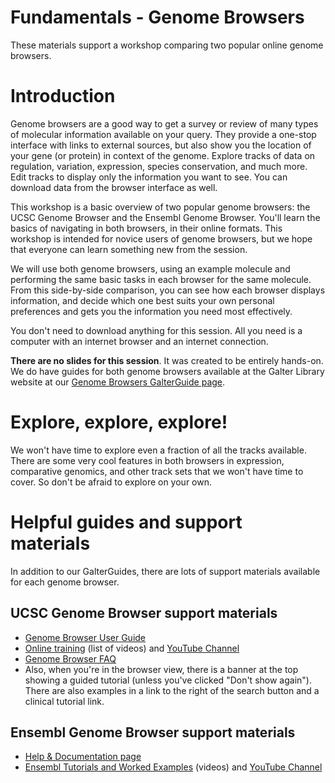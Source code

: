 # Fundamentals - Genome Browsers
These materials support a workshop comparing two popular online genome browsers.

# Introduction
Genome browsers are a good way to get a survey or review of many types of molecular information available on your query. They provide a one-stop interface with links to external sources, but also show you the location of your gene (or protein) in context of the genome. Explore tracks of data on regulation, variation, expression, species conservation, and much more. Edit tracks to display only the information you want to see. You can download data from the browser interface as well. 

This workshop is a basic overview of two popular genome browsers: the UCSC Genome Browser and the Ensembl Genome Browser. You'll learn the basics of navigating in both browsers, in their online formats. This workshop is intended for novice users of genome browsers, but we hope that everyone can learn something new from the session.

We will use both genome browsers, using an example molecule and performing the same basic tasks in each browser for the same molecule. From this side-by-side comparison, you can see how each browser displays information, and decide which one best suits your own personal preferences and gets you the information you need most effectively. 

You don't need to download anything for this session. All you need is a computer with an internet browser and an internet connection. 

**There are no slides for this session**. It was created to be entirely hands-on. We do have guides for both genome browsers available at the Galter Library website at our [Genome Browsers GalterGuide page](https://galter.northwestern.edu/galterguides?url=https%3A%2F%2Flibguides.galter.northwestern.edu%2Fgenome-browsers).  

# Explore, explore, explore!
We won't have time to explore even a fraction of all the tracks available. There are some very cool features in both browsers in expression, comparative genomics, and other track sets that we won't have time to cover. So don't be afraid to explore on your own.  

# Helpful guides and support materials
In addition to our GalterGuides, there are lots of support materials available for each genome browser.
## UCSC Genome Browser support materials
* [Genome Browser User Guide](https://genome.ucsc.edu/goldenPath/help/hgTracksHelp.html)
* [Online training](https://genome.ucsc.edu/training/index.html) (list of videos) and [YouTube Channel](https://www.youtube.com/channel/UCQnUJepyNOw0p8s2otX4RYQ/videos)  
* [Genome Browser FAQ](https://genome.ucsc.edu/FAQ/)
* Also, when you're in the browser view, there is a banner at the top showing a guided tutorial (unless you've clicked "Don't show again"). There are also examples in a link to the right of the search button and a clinical tutorial link.  
## Ensembl Genome Browser support materials
  * [Help & Documentation page](https://useast.ensembl.org/info/index.html)
  * [Ensembl Tutorials and Worked Examples](https://useast.ensembl.org/info/website/tutorials/index.html) (videos) and [YouTube Channel](https://www.youtube.com/user/EnsemblHelpdesk)
